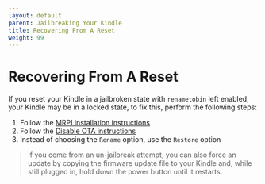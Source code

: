 ```yaml
---
layout: default
parent: Jailbreaking Your Kindle
title: Recovering From A Reset
weight: 99
---
```


# Recovering From A Reset
If you reset your Kindle in a jailbroken state with `renametobin` left enabled, your Kindle may be in a locked state, to fix this, perform the following steps:

1. Follow the [MRPI installation instructions](./post-jailbreak/installing-kual-mrpi/)
2. Follow the [Disable OTA instructions](./post-jailbreak/disable-ota.html)
3. Instead of choosing the `Rename` option, use the `Restore` option

<blockquote class="note">
If you come from an un-jailbreak attempt, you can also force an update by copying the firmware update file to your Kindle and, while still plugged in, hold down the power button until it restarts.
</blockquote>